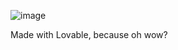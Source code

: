 ![image](https://github.com/user-attachments/assets/afffd623-9877-48d9-a2c3-01419faa44af)

Made with Lovable, because oh wow?
